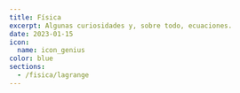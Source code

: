 ```yaml
---
title: Física
excerpt: Algunas curiosidades y, sobre todo, ecuaciones.
date: 2023-01-15
icon:
  name: icon_genius
color: blue
sections:
  - /fisica/lagrange
---
```

